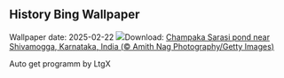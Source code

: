## History Bing Wallpaper
Wallpaper date: 2025-02-22
![](https://www.bing.com/th?id=OHR.ChampakaSarasi_EN-US0671131929_UHD.jpg&w=1000)Download: [Champaka Sarasi pond near Shivamogga, Karnataka, India (© Amith Nag Photography/Getty Images)](https://www.bing.com/th?id=OHR.ChampakaSarasi_EN-US0671131929_UHD.jpg)

Auto get programm by LtgX
